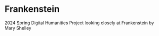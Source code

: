 # Frankenstein

2024 Spring Digital Humanities Project looking closely at Frankenstein by Mary Shelley
